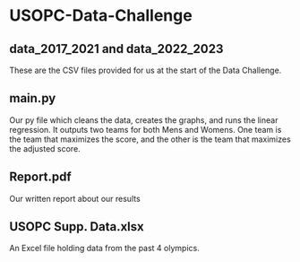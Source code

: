 # USOPC-Data-Challenge

## data_2017_2021 and data_2022_2023
These are the CSV files provided for us at the start of the Data Challenge.

## main.py 
Our py file which cleans the data, creates the graphs, and runs the linear regression. It outputs two teams
for both Mens and Womens. One team is the team that maximizes the score, and the other is the team that maximizes
the adjusted score.

## Report.pdf
Our written report about our results

## USOPC Supp. Data.xlsx
An Excel file holding data from the past 4 olympics.